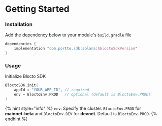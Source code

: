 # Getting Started

### Installation

Add the dependency below to your module's `build.gradle` file

```groovy
dependencies {
    implementation "com.portto.sdk:solana:$bloctoSdkVersion"
}
```

### Usage

Initialize Blocto SDK

```kotlin
BloctoSDK.init(
    appId = "YOUR_APP_ID", // required
    env = BloctoEnv.PROD   // optional (default is BloctoEnv.PROD)
)
```

{% hint style="info" %}
`env`: Specify the cluster. `BloctoEnv.PROD` for **mainnet-beta** and `BloctoEnv.DEV` for **devnet**. Default is `BloctoEnv.PROD`.
{% endhint %}

